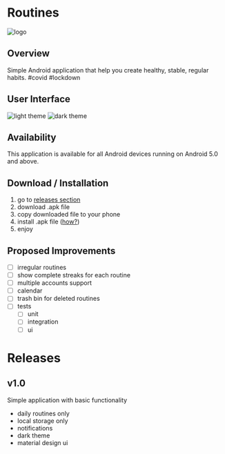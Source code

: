 # Routines
![logo](https://i.imgur.com/NQAlvod.png)

## Overview
Simple Android application that help you create healthy, stable, regular habits. #covid #lockdown

## User Interface
![light theme](https://i.imgur.com/oCouhNG.png)
![dark theme](https://i.imgur.com/xfKQXVx.png)

## Availability
This application is available for all Android devices running on Android 5.0 and above.

## Download / Installation
1. go to [releases section](https://github.com/simecek-m/routines/releases)
1. download .apk file
1. copy downloaded file to your phone
1. install .apk file ([how?](https://developer.android.com/distribute/marketing-tools/alternative-distribution#unknown-sources))
1. enjoy

## Proposed Improvements
- [ ] irregular routines
- [ ] show complete streaks for each routine
- [ ] multiple accounts support
- [ ] calendar
- [ ] trash bin for deleted routines
- [ ] tests
  - [ ] unit
  - [ ] integration
  - [ ] ui

# Releases
## v1.0
Simple application with basic functionality
- daily routines only
- local storage only
- notifications
- dark theme
- material design ui
